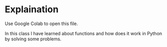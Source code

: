 # Explaination

Use Google Colab to open this file.

In this class I have learned about functions and how does it work in Python by solving some problems.
